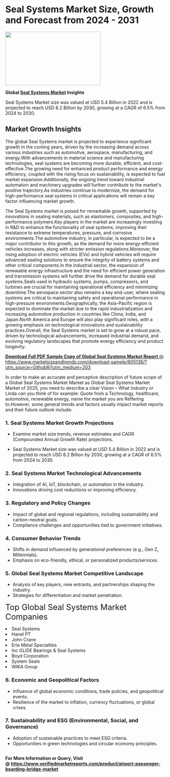 <H1>Seal Systems Market Size, Growth and Forecast from 2024 - 2031</H1><img class="aligncenter size-medium wp-image-584254" src="https://thirdeyenews.in/wp-content/uploads/2024/09/Global-Market-Research-300x168.jpeg" alt="" width="300" height="168" /><p><strong>Global&nbsp;<a href="https://www.marketsizeandtrends.com/download-sample/605136/?utm_source=Github8j?utm_medium=203">Seal Systems Market</a> Insights</strong></p><p>Seal Systems Market size was valued at USD 5.4 Billion in 2022 and is projected to reach USD 8.2 Billion by 2030, growing at a CAGR of 6.5% from 2024 to 2030.</p><p><h2>Market Growth Insights</h2> <p>The global Seal Systems market is projected to experience significant growth in the coming years, driven by the increasing demand across various industries such as automotive, aerospace, manufacturing, and energy.With advancements in material science and manufacturing technologies, seal systems are becoming more durable, efficient, and cost-effective.The growing need for enhanced product performance and energy efficiency, coupled with the rising focus on sustainability, is expected to fuel market expansion.Additionally, the ongoing trend toward industrial automation and machinery upgrades will further contribute to the market's positive trajectory.As industries continue to modernize, the demand for high-performance seal systems in critical applications will remain a key factor influencing market growth.</p> <p><a href="#"></a></p> <p>The Seal Systems market is poised for remarkable growth, supported by innovations in sealing materials, such as elastomers, composites, and high-performance polymers.Key players in the market are increasingly investing in R&D to enhance the functionality of seal systems, improving their resistance to extreme temperatures, pressure, and corrosive environments.The automotive industry, in particular, is expected to be a major contributor to this growth, as the demand for more energy-efficient vehicles increases, along with stricter emission regulations.Moreover, the rising adoption of electric vehicles (EVs) and hybrid vehicles will require advanced sealing solutions to ensure the integrity of battery systems and other critical components.In the industrial sector, the expansion of renewable energy infrastructure and the need for efficient power generation and transmission systems will further drive the demand for durable seal systems.Seals used in hydraulic systems, pumps, compressors, and turbines are crucial for maintaining operational efficiency and minimizing downtime.The aerospace sector also remains a key end-user, where sealing systems are critical to maintaining safety and operational performance in high-pressure environments.Geographically, the Asia-Pacific region is expected to dominate the market due to the rapid industrialization and increasing automotive production in countries like China, India, and Japan.North America and Europe will also play significant roles, with a growing emphasis on technological innovations and sustainability practices.Overall, the Seal Systems market is set to grow at a robust pace, driven by technological advancements, increased industrial demand, and evolving regulatory landscapes that promote energy efficiency and product longevity.</p> <p><a href="#"></p><p><span class=""><strong>Download Full PDF Sample Copy of Global Seal Systems Market Report</strong> @ <a href="https://www.marketsizeandtrends.com/download-sample/605136/?utm_source=Github8j?utm_medium=203" target="_blank">https://www.marketsizeandtrends.com/download-sample/605136/?utm_source=Github8j?utm_medium=203</a></span></p><p>In order to make an accurate and perceptive description of future scope of a Global&nbsp;Seal Systems Market Market as Global&nbsp;Seal Systems Market Market of 2025, you need to describe a clear Vision &ndash; What Industry or Linda can you think of for example: Quote from a Technology, healthcare, automotive, renewable energy, name the market you are Reffering to.However, some general trends and factors usually impact market reports and their future outlook include:</p><h3>1.&nbsp;<strong>Seal Systems Market Growth Projections</strong></h3><ul><li>Examine market size trends, revenue estimates and CAGR (Compounded Annual Growth Rate) projections.</li><li><p>Seal Systems Market size was valued at USD 5.4 Billion in 2022 and is projected to reach USD 8.2 Billion by 2030, growing at a CAGR of 6.5% from 2024 to 2030.</p></li></ul><h3>2.&nbsp;<strong>Seal Systems Market Technological Advancements</strong></h3><ul><li>Integration of AI, IoT, blockchain, or automation in the industry.</li><li>Innovations driving cost reductions or improving efficiency.</li></ul><h3>3.&nbsp;<strong>Regulatory and Policy Changes</strong></h3><ul><li>Impact of global and regional regulations, including sustainability and carbon-neutral goals.</li><li>Compliance challenges and opportunities tied to government initiatives.</li></ul><h3>4.&nbsp;<strong>Consumer Behavior Trends</strong></h3><ul><li>Shifts in demand influenced by generational preferences (e.g., Gen Z, Millennials).</li><li>Emphasis on eco-friendly, ethical, or personalized products/services.</li></ul><h3>5.&nbsp;<strong>Global Seal Systems Market Competitive Landscape</strong></h3><ul><li>Analysis of key players, new entrants, and partnerships shaping the industry.</li><li>Strategies for differentiation and market penetration.</li></ul><p data-pm-slice="1 1 []"><span style="color: inherit; font-family: inherit; font-size: 25px;">Top Global Seal Systems Market Companies</span></p><div class="" data-test-id=""><p><li>Seal Systems</li><li> Hanel PT</li><li> John Crane</li><li> Erie Metal Specialties</li><li> Inc GLIDE Bearings & Seal Systems</li><li> Boyd Corporation</li><li> System Seals</li><li> WIKA Group</li></p></div><h3>6.&nbsp;<strong>Economic and Geopolitical Factors</strong></h3><ul><li>Influence of global economic conditions, trade policies, and geopolitical events.</li><li>Resilience of the market to inflation, currency fluctuations, or global crises.</li></ul><h3>7.&nbsp;<strong>Sustainability and ESG (Environmental, Social, and Governance)</strong></h3><ul><li>Adoption of sustainable practices to meet ESG criteria.</li><li>Opportunities in green technologies and circular economy principles.</li></ul><h2><strong style="font-size: 14px;">For More Information or Query, Visit @&nbsp;</strong><a style="background-color: #ffffff; font-size: 14px;" href="https://www.marketsizeandtrends.com/report/seal-systems-market/" target="_blank">https://www.verifiedmarketreports.com/product/airport-passenger-boarding-bridge-market</a></h2>